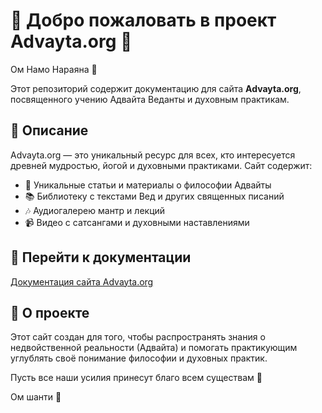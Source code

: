 # 🌟 Добро пожаловать в проект Advayta.org 🌟

Ом Намо Нараяна 🙏

Этот репозиторий содержит документацию для сайта **Advayta.org**, посвященного учению Адвайта Веданты и духовным практикам.

## 📜 Описание

Advayta.org — это уникальный ресурс для всех, кто интересуется древней мудростью, йогой и духовными практиками. Сайт содержит:
- 🌼 Уникальные статьи и материалы о философии Адвайты
- 📚 Библиотеку с текстами Вед и других священных писаний
- 🎶 Аудиогалерею мантр и лекций
- 📹 Видео с сатсангами и духовными наставлениями

## 🔗 Перейти к документации

[Документация сайта Advayta.org](https://devsanatkumara.github.io/DevSanatkumara/it/advayta_org/advayta_org.html)

## 🧘 О проекте

Этот сайт создан для того, чтобы распространять знания о недвойственной реальности (Адвайта) и помогать практикующим углублять своё понимание философии и духовных практик.

Пусть все наши усилия принесут благо всем существам 🙏

Ом шанти 🌸







